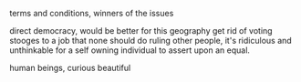 terms and conditions, winners of the issues


direct democracy, would be better for this geography
get rid of voting stooges to a job that none should do
ruling other people, it's ridiculous and unthinkable
for a self owning individual to assert upon an equal.


human beings, curious beautiful 
